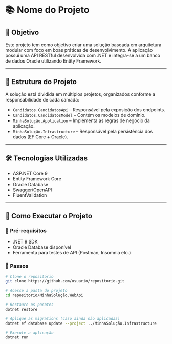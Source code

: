# 📚 Nome do Projeto

## 🎯 Objetivo

Este projeto tem como objetivo criar uma solução baseada em arquitetura modular com foco em boas práticas de desenvolvimento. A aplicação possui uma API RESTful desenvolvida com .NET e integra-se a um banco de dados Oracle utilizando Entity Framework.

---

## 🧱 Estrutura do Projeto

A solução está dividida em múltiplos projetos, organizados conforme a responsabilidade de cada camada:

- `Candidatos.CandidatosApi` – Responsável pela exposição dos endpoints.
- `Candidatos.CandidatosModel` – Contém os modelos de domínio.
- `MinhaSolução.Application` – Implementa as regras de negócio da aplicação.
- `MinhaSolução.Infrastructure` – Responsável pela persistência dos dados (EF Core + Oracle).

---

## 🛠️ Tecnologias Utilizadas

- ASP.NET Core 9
- Entity Framework Core
- Oracle Database
- Swagger/OpenAPI
- FluentValidation

---

## 🚀 Como Executar o Projeto

### 🔧 Pré-requisitos

- .NET 9 SDK
- Oracle Database disponível
- Ferramenta para testes de API (Postman, Insomnia etc.)

### 🏁 Passos

```bash
# Clone o repositório
git clone https://github.com/usuario/repositorio.git

# Acesse a pasta do projeto
cd repositorio/MinhaSolução.WebApi

# Restaure os pacotes
dotnet restore

# Aplique as migrations (caso ainda não aplicadas)
dotnet ef database update --project ../MinhaSolução.Infrastructure

# Execute a aplicação
dotnet run
